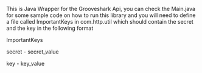 This is Java Wrapper for the Grooveshark Api, you can check the Main.java for some sample code on how to run this library and you will need to define a file called ImportantKeys in com.http.util which should contain the secret and the key in the following format

ImportantKeys

secret - secret_value

key - key_value
